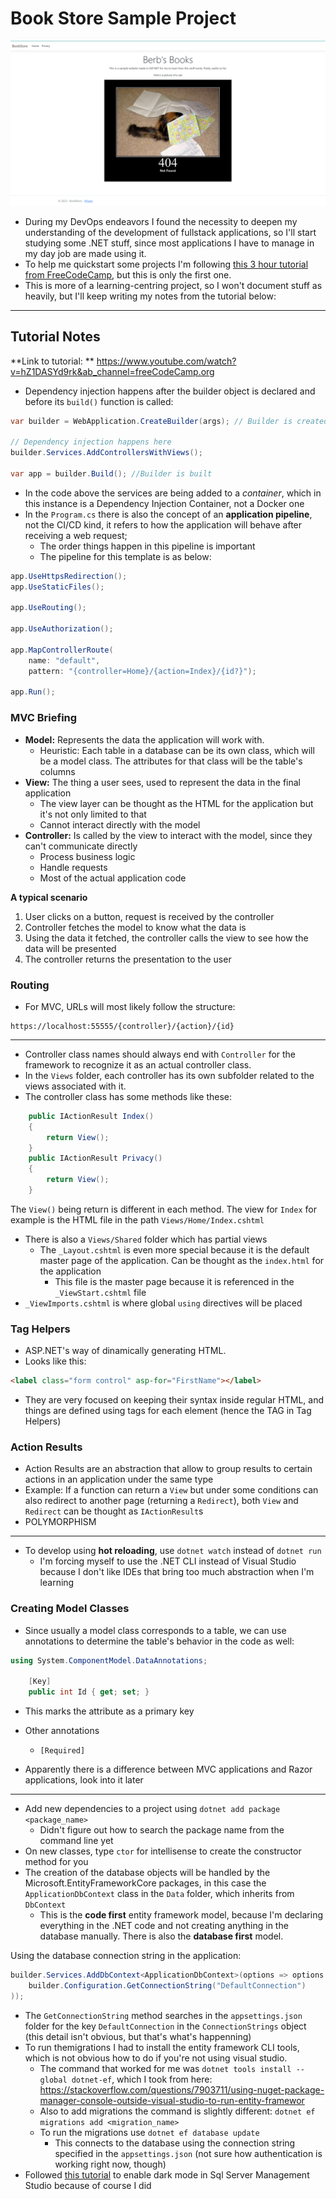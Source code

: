 # Book Store Sample Project

![](docs/welcome-screen.png)

- During my DevOps endeavors I found the necessity to deepen my understanding of the development of fullstack applications, so I'll start studying some .NET stuff, since most applications I have to manage in my day job are made using it.
- To help me quickstart some projects I'm following [this 3 hour tutorial from FreeCodeCamp](https://www.youtube.com/watch?v=hZ1DASYd9rk&ab_channel=freeCodeCamp.org), but this is only the first one.
- This is more of a learning-centring project, so I won't document stuff as heavily, but I'll keep writing my notes from the tutorial below:

---

## Tutorial Notes
**Link to tutorial: ** https://www.youtube.com/watch?v=hZ1DASYd9rk&ab_channel=freeCodeCamp.org

- Dependency injection happens after the builder object is declared and before its `build()` function is called:

```csharp
var builder = WebApplication.CreateBuilder(args); // Builder is created

// Dependency injection happens here
builder.Services.AddControllersWithViews(); 

var app = builder.Build(); //Builder is built
```

- In the code above the services are being added to a *container*, which in this instance is a Dependency Injection Container, not a Docker one
- In the `Program.cs` there is also the concept of an **application pipeline**, not the CI/CD kind, it refers to how the application will behave after receiving a web request;
  - The order things happen in this pipeline is important
  - The pipeline for this template is as below:

```csharp
app.UseHttpsRedirection();
app.UseStaticFiles();

app.UseRouting();

app.UseAuthorization();

app.MapControllerRoute(
    name: "default",
    pattern: "{controller=Home}/{action=Index}/{id?}");

app.Run();
```

### MVC Briefing

- **Model:** Represents the data the application will work with.
  - Heuristic: Each table in a database can be its own class, which will be a model class. The attributes for that class will be the table's columns
- **View:** The thing a user sees, used to represent the data in the final application
  - The view layer can be thought as the HTML for the application but it's not only limited to that
  - Cannot interact directly with the model
- **Controller:** Is called by the view to interact with the model, since they can't communicate directly
  - Process business logic
  - Handle requests
  - Most of the actual application code

**A typical scenario**
1. User clicks on a button, request is received by the controller
2. Controller fetches the model to know what the data is
3. Using the data it fetched, the controller calls the view to see how the data will be presented
4. The controller returns the presentation to the user

### Routing
- For MVC, URLs will most likely follow the structure:

```
https://localhost:55555/{controller}/{action}/{id}
```

---

- Controller class names should always end with `Controller` for the framework to recognize it as an actual controller class.
- In the `Views` folder, each controller has its own subfolder related to the views associated with it.
- The controller class has some methods like these:
```csharp
    public IActionResult Index()
    {
        return View();
    }
    public IActionResult Privacy()
    {
        return View();
    }
```
The `View()` being return is different in each method. The view for `Index` for example is the HTML file in the path `Views/Home/Index.cshtml`

- There is also a `Views/Shared` folder which has partial views
  - The `_Layout.cshtml` is even more special because it is the default master page of the application. Can be thought as the `index.html` for the application
    - This file is the master page because it is referenced in the `_ViewStart.cshtml` file
- `_ViewImports.cshtml` is where global `using` directives will be placed

### Tag Helpers
- ASP.NET's way of dinamically generating HTML.
- Looks like this:

```html
<label class="form control" asp-for="FirstName"></label>
```

- They are very focused on keeping their syntax inside regular HTML, and things are defined using tags for each element (hence the TAG in Tag Helpers)

### Action Results
- Action Results are an abstraction that allow to group results to certain actions in an application under the same type
- Example: If a function can return a `View` but under some conditions can also redirect to another page (returning a `Redirect`), both `View` and `Redirect` can be thought as `IActionResult`s
- POLYMORPHISM

---

- To develop using **hot reloading**, use `dotnet watch` instead of `dotnet run`
  - I'm forcing myself to use the .NET CLI instead of Visual Studio because I don't like IDEs that bring too much abstraction when I'm learning

### Creating Model Classes
- Since usually a model class corresponds to a table, we can use annotations to determine the table's behavior in the code as well:
```csharp
using System.ComponentModel.DataAnnotations;

    [Key]
    public int Id { get; set; }
```
- This marks the attribute as a primary key
- Other annotations
  - `[Required]`

- Apparently there is a difference between MVC applications and Razor applications, look into it later

---

- Add new dependencies to a project using `dotnet add package <package_name>`
  - Didn't figure out how to search the package name from the command line yet
- On new classes, type `ctor` for intellisense to create the constructor method for you
- The creation of the database objects will be handled by the Microsoft.EntityFrameworkCore packages, in this case the `ApplicationDbContext` class in the `Data` folder, which inherits from `DbContext`
  - This is the **code first** entity framework model, because I'm declaring everything in the .NET code and not creating anything in the database manually. There is also the **database first** model.

Using the database connection string in the application:
```csharp
builder.Services.AddDbContext<ApplicationDbContext>(options => options.UseSqlServer(
    builder.Configuration.GetConnectionString("DefaultConnection")
));
```
- The `GetConnectionString` method searches in the `appsettings.json` folder for the key `DefaultConnection` in the `ConnectionStrings` object (this detail isn't obvious, but that's what's happenning)
- To run themigrations I had to install the entity framework CLI tools, which is not obvious how to do if you're not using visual studio.
  - The command that worked for me was `dotnet tools install --global dotnet-ef`, which I took from here: https://stackoverflow.com/questions/7903711/using-nuget-package-manager-console-outside-visual-studio-to-run-entity-framewor
  - Also to add migrations the command is slightly different: `dotnet ef migrations add <migration_name>`
  - To run the migrations use `dotnet ef database update`
    - This connects to the database using the connection string specified in the `appsettings.json` (not sure how authentication is working right now, though)
- Followed [this tutorial](https://www.dirceuresende.com/blog/sql-server-management-studio-ssms-como-ativar-o-tema-dark-dark-theme-support/) to enable dark mode in Sql Server Management Studio because of course I did